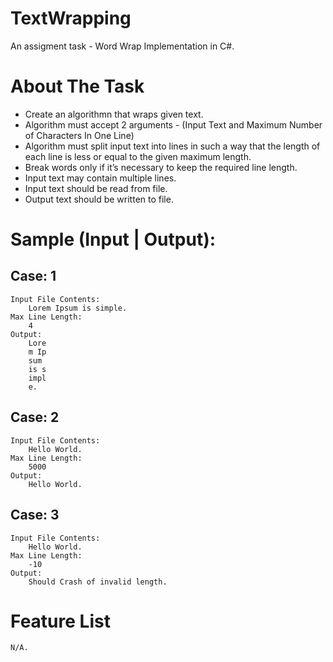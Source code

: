 # TextWrapping
An assigment task - Word Wrap Implementation in C#.

# About The Task
  - Create an algorithmn that wraps given text.
  - Algorithm must accept 2 arguments - (Input Text and Maximum Number of Characters In One Line)
  - Algorithm must split input text into lines in such a way that the length of each line is less or equal to the given maximum length.
  - Break words only if it’s necessary to keep the required line length. 
  - Input text may contain multiple lines.
  - Input text should be read from file.
  - Output text should be written to file.

# Sample (Input | Output):
Case: 1
----------------------
    Input File Contents:
        Lorem Ipsum is simple.
    Max Line Length:
        4
    Output:
        Lore
        m Ip
        sum 
        is s
        impl
        e.
Case: 2
----------------------
    Input File Contents:
        Hello World.
    Max Line Length:
        5000
    Output:
        Hello World.
Case: 3
----------------------
    Input File Contents:
        Hello World.
    Max Line Length:
        -10
    Output:
        Should Crash of invalid length.
        
# Feature List
    N/A.